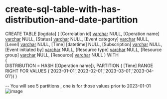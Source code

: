 # create-sql-table-with-has-distribution-and-date-partition

CREATE TABLE [logdata]
(
    [Correlation id] [varchar](200) NULL,
	[Operation name] [varchar](200) NULL,
	[Status] [varchar](100) NULL,
	[Event category] [varchar](100) NULL,
	[Level] [varchar](100) NULL,
	[Time] [datetime] NULL,
	[Subscription] [varchar](200) NULL,
	[Event initiated by] [varchar](1000) NULL,
	[Resource type] [varchar](1000) NULL,
	[Resource group] [varchar](1000) NULL,
    [Resource] [varchar](2000) NULL
)
WITH  
(   
    DISTRIBUTION = HASH ([Operation name]),
    PARTITION ( [Time] RANGE RIGHT FOR VALUES
            ('2023-01-01','2023-02-01','2023-03-01','2023-04-01'))
)

-- You will see 5 partitions , one is for those values prior to 2023-01-01
![image](https://github.com/anthonynaciuk/create-sql-table-with-has-distribution-and-date-partition/assets/114329733/99cd1e5e-16df-44f1-bc65-f5d62e18951f)
